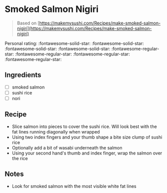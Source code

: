 # Smoked Salmon Nigiri

> Based on [https://makemysushi.com/Recipes/make-smoked-salmon-nigiri](https://makemysushi.com/Recipes/make-smoked-salmon-nigiri)

<!-- {cts} rating=1; (User can specify rating on scale of 1-5) -->

Personal rating: :fontawesome-solid-star: :fontawesome-solid-star: :fontawesome-solid-star: :fontawesome-solid-star: :fontawesome-regular-star: :fontawesome-regular-star: :fontawesome-regular-star: :fontawesome-regular-star:

<!-- {cte} -->

<!-- {cts} name_image=None; (User can specify image name) -->

<!-- TODO: Capture image -->

<!-- {cte} -->

## Ingredients

- [ ] smoked salmon
- [ ] sushi rice
- [ ] nori

## Recipe

- Slice salmon into pieces to cover the sushi rice. Will look best with the fat lines running diagonally when wrapped
- Using two index fingers and your thumb shape a bite size clump of sushi rice
- Optionally add a bit of wasabi underneath the salmon
- Using your second hand's thumb and index finger, wrap the salmon over the rice

## Notes

- Look for smoked salmon with the most visible white fat lines

